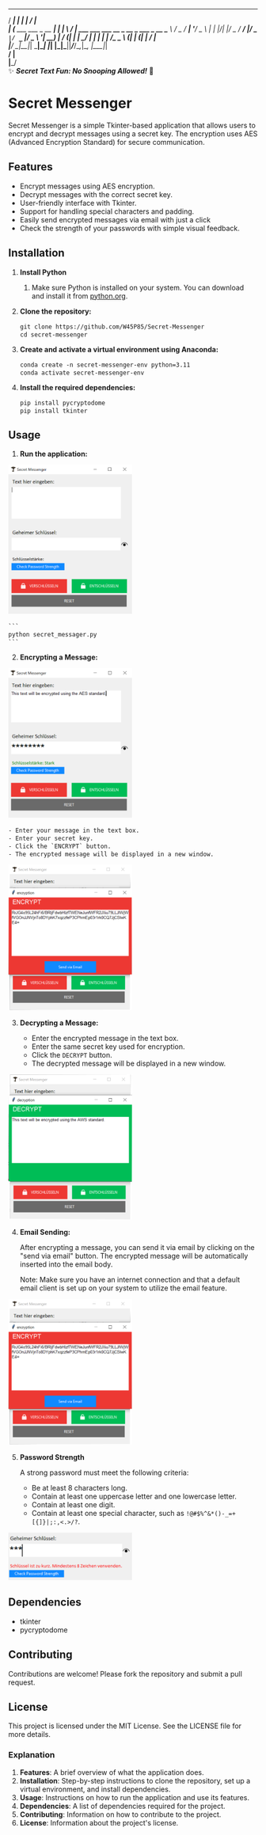 
   _____                    _     __  __                                     
  / ____|                  | |   |  \/  |                                    
 | (___   ___  ___ _ __ ___| |_  | \  / | ___  ___ ___  __ _  __ _  ___ _ __ 
  \___ \ / _ \/ __| '__/ _ \ __| | |\/| |/ _ \/ __/ __|/ _` |/ _` |/ _ \ '__|
  ____) |  __/ (__| | |  __/ |_  | |  | |  __/\__ \__ \ (_| | (_| |  __/ |   
 |_____/ \___|\___|_|  \___|\__| |_|  |_|\___||___/___/\__,_|\__, |\___|_|   
                                                              __/ |          
                                                             |___/           
✨         <b><i>Secret Text Fun: No Snooping Allowed!</b></i>            🚀

# Secret Messenger

Secret Messenger is a simple Tkinter-based application that allows users to encrypt and decrypt messages using a secret key. The encryption uses AES (Advanced Encryption Standard) for secure communication.

## Features

- Encrypt messages using AES encryption.
- Decrypt messages with the correct secret key.
- User-friendly interface with Tkinter.
- Support for handling special characters and padding.
- Easily send encrypted messages via email with just a click
- Check the strength of your passwords with simple visual feedback.

## Installation

1. **Install Python**
    1. Make sure Python is installed on your system. You can download and install it from [python.org](https://www.python.org/).

2. **Clone the repository:**

    ```
    git clone https://github.com/W45P85/Secret-Messenger
    cd secret-messenger
    ```

3. **Create and activate a virtual environment using Anaconda:**

    ```
    conda create -n secret-messenger-env python=3.11
    conda activate secret-messenger-env
    ```

4. **Install the required dependencies:**

    ```
    pip install pycryptodome
    pip install tkinter
    ```

## Usage

1. **Run the application:**

<img src="/img/doc/1.PNG" width="250">


    ```
    python secret_messager.py
    ```

2. **Encrypting a Message:**

<img src="/img/doc/2.PNG" width="250">

    - Enter your message in the text box.
    - Enter your secret key.
    - Click the `ENCRYPT` button.
    - The encrypted message will be displayed in a new window.

<img src="/img/doc/5.PNG" width="250">

3. **Decrypting a Message:**

    - Enter the encrypted message in the text box.
    - Enter the same secret key used for encryption.
    - Click the `DECRYPT` button.
    - The decrypted message will be displayed in a new window.

<img src="/img/doc/8.PNG" width="250">

4. **Email Sending:**

    After encrypting a message, you can send it via email by clicking on the "send via email" button. The encrypted message will be automatically inserted into the email body.

    Note: Make sure you have an internet connection and that a default email client is set up on your system to utilize the email feature.

<img src="/img/doc/5.PNG" width="250">

5. **Password Strength**

    A strong password must meet the following criteria:
    - Be at least 8 characters long.
    - Contain at least one uppercase letter and one lowercase letter.
    - Contain at least one digit.
    - Contain at least one special character, such as `!@#$%^&*()-_=+[{]}|;:,<.>/?`.

<img src="/img/doc/7.PNG" width="250">

## Dependencies

- tkinter
- pycryptodome


## Contributing

Contributions are welcome! Please fork the repository and submit a pull request.


## License

This project is licensed under the MIT License. See the LICENSE file for more details.


### Explanation

1. **Features**: A brief overview of what the application does.
2. **Installation**: Step-by-step instructions to clone the repository, set up a virtual environment, and install dependencies.
3. **Usage**: Instructions on how to run the application and use its features.
4. **Dependencies**: A list of dependencies required for the project.
5. **Contributing**: Information on how to contribute to the project.
6. **License**: Information about the project's license.

